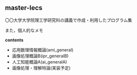 ## master-lecs

〇〇大学大学院理工学研究科の講義で作成・利用したプログラム集

また，個人的なメモ

**contents**
- 応用数理情報概論(ami_general)
- 画像処理概論B(ipr_generalB)
- 人工知能概論A(ai_generalA)
- 画像処理・理解特論(実装予定)